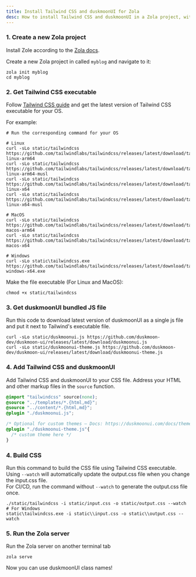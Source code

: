 ```yaml
---
title: Install Tailwind CSS and duskmoonUI for Zola
desc: How to install Tailwind CSS and duskmoonUI in a Zola project, without Node.js
---
```


<script>
  import Translate from "$components/Translate.svelte"
</script>

### 1. Create a new Zola project

Install Zole according to the [Zola docs](https://www.getzola.org/documentation/getting-started/installation/).

Create a new Zola project in called `myblog` and navigate to it:

```sh:Terminal
zola init myblog
cd myblog
```

### 2. Get Tailwind CSS executable

Follow [Tailwind CSS guide](https://tailwindcss.com/blog/standalone-cli) and get the latest version of Tailwind CSS executable for your OS.

For example:

```sh:Terminal
# Run the corresponding command for your OS

# Linux
curl -sLo static/tailwindcss https://github.com/tailwindlabs/tailwindcss/releases/latest/download/tailwindcss-linux-arm64
curl -sLo static/tailwindcss https://github.com/tailwindlabs/tailwindcss/releases/latest/download/tailwindcss-linux-arm64-musl
curl -sLo static/tailwindcss https://github.com/tailwindlabs/tailwindcss/releases/latest/download/tailwindcss-linux-x64
curl -sLo static/tailwindcss https://github.com/tailwindlabs/tailwindcss/releases/latest/download/tailwindcss-linux-x64-musl

# MacOS
curl -sLo static/tailwindcss https://github.com/tailwindlabs/tailwindcss/releases/latest/download/tailwindcss-macos-arm64
curl -sLo static/tailwindcss https://github.com/tailwindlabs/tailwindcss/releases/latest/download/tailwindcss-macos-x64

# Windows
curl -sLo static\tailwindcss.exe https://github.com/tailwindlabs/tailwindcss/releases/latest/download/tailwindcss-windows-x64.exe
```

Make the file executable (For Linux and MacOS):

```sh:Terminal
chmod +x static/tailwindcss
```

### 3. Get duskmoonUI bundled JS file

Run this code to download latest version of duskmoonUI as a single js file and put it next to Tailwind's executable file.

```sh:Terminal
curl -sLo static/duskmoonui.js https://github.com/duskmoon-dev/duskmoon-ui/releases/latest/download/duskmoonui.js
curl -sLo static/duskmoonui-theme.js https://github.com/duskmoon-dev/duskmoon-ui/releases/latest/download/duskmoonui-theme.js
```

### 4. Add Tailwind CSS and duskmoonUI

Add Tailwind CSS and duskmoonUI to your CSS file.
Address your HTML and other markup files in the `source` function.

```postcss:input.css
@import "tailwindcss" source(none);
@source "../templates/*.{html,md}";
@source "../content/*.{html,md}";
@plugin "./duskmoonui.js";

/* Optional for custom themes – Docs: https://duskmoonui.com/docs/themes/#how-to-add-a-new-custom-theme */
@plugin "./duskmoonui-theme.js"{
  /* custom theme here */
}
```

### 4. Build CSS

Run this command to build the CSS file using Tailwind CSS executable.  
Using `--watch` will automatically update the output.css file when you change the input.css file.  
For CI/CD, run the command without `--watch` to generate the output.css file once.

```sh:Terminal
./static/tailwindcss -i static/input.css -o static/output.css --watch
# For Windows
static\tailwindcss.exe -i static\\input.css -o static\\output.css --watch
```

### 5. Run the Zola server

Run the Zola server on another terminal tab

```
zola serve
```

Now you can use duskmoonUI class names!

